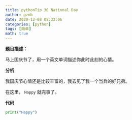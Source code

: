 ```yaml
---
title: pythonTip 30 National Day
author: gznb
date: 2020-12-08 08:32:06
categories: [python]
tags: [简单]
math: true
---
```


**题目描述：**

马上国庆节了，用一个英文单词描述你此时此刻的心情。



**分析**

我国庆节心情还是比较丰富的，我去见了我一个当兵的好兄弟。

在这里， `Happy`  就完事了。



**代码**

```PYTHON
print("Happy")
```

